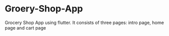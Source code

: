 # Groery-Shop-App
Grocery Shop App using flutter. It consists of three pages: intro page, home page and cart page

